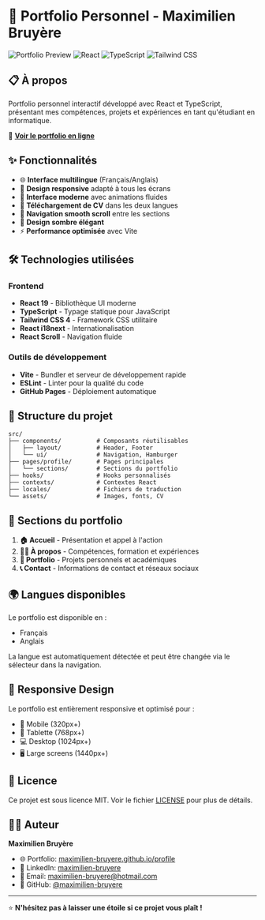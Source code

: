 # 🌟 Portfolio Personnel - Maximilien Bruyère

![Portfolio Preview](https://img.shields.io/badge/Status-Live-brightgreen)
![React](https://img.shields.io/badge/React-19.1.1-blue)
![TypeScript](https://img.shields.io/badge/TypeScript-5.8.3-blue)
![Tailwind CSS](https://img.shields.io/badge/TailwindCSS-4.1.12-blue)

## 📋 À propos

Portfolio personnel interactif développé avec React et TypeScript, présentant mes compétences, projets et expériences en tant qu'étudiant en informatique.

🔗 **[Voir le portfolio en ligne](https://maximilien-bruyere.github.io/profile/)**

## ✨ Fonctionnalités

- 🌐 **Interface multilingue** (Français/Anglais)
- 📱 **Design responsive** adapté à tous les écrans
- 🎨 **Interface moderne** avec animations fluides
- 📄 **Téléchargement de CV** dans les deux langues
- 🚀 **Navigation smooth scroll** entre les sections
- 🌙 **Design sombre élégant**
- ⚡ **Performance optimisée** avec Vite

## 🛠️ Technologies utilisées

### Frontend
- **React 19** - Bibliothèque UI moderne
- **TypeScript** - Typage statique pour JavaScript
- **Tailwind CSS 4** - Framework CSS utilitaire
- **React i18next** - Internationalisation
- **React Scroll** - Navigation fluide

### Outils de développement
- **Vite** - Bundler et serveur de développement rapide
- **ESLint** - Linter pour la qualité du code
- **GitHub Pages** - Déploiement automatique

## 📁 Structure du projet

```
src/
├── components/          # Composants réutilisables
│   ├── layout/          # Header, Footer
│   └── ui/              # Navigation, Hamburger
├── pages/profile/       # Pages principales
│   └── sections/        # Sections du portfolio
├── hooks/               # Hooks personnalisés
├── contexts/            # Contextes React
├── locales/             # Fichiers de traduction
└── assets/              # Images, fonts, CV
```

## 🎨 Sections du portfolio

1. **🏠 Accueil** - Présentation et appel à l'action
2. **👨‍💻 À propos** - Compétences, formation et expériences
3. **💼 Portfolio** - Projets personnels et académiques
4. **📞 Contact** - Informations de contact et réseaux sociaux

## 🌍 Langues disponibles

Le portfolio est disponible en :
- Français
- Anglais

La langue est automatiquement détectée et peut être changée via le sélecteur dans la navigation.

## 📱 Responsive Design

Le portfolio est entièrement responsive et optimisé pour :
- 📱 Mobile (320px+)
- 📱 Tablette (768px+)
- 💻 Desktop (1024px+)
- 🖥️ Large screens (1440px+)

## 📄 Licence

Ce projet est sous licence MIT. Voir le fichier [LICENSE](LICENSE) pour plus de détails.

## 👨‍💻 Auteur

**Maximilien Bruyère**
- 🌐 Portfolio: [maximilien-bruyere.github.io/profile](https://maximilien-bruyere.github.io/profile/)
- 💼 LinkedIn: [maximilien-bruyere](https://linkedin.com/in/maximilien-bruyere)
- 📧 Email: maximilien-bruyere@hotmail.com
- 🐙 GitHub: [@maximilien-bruyere](https://github.com/maximilien-bruyere)

---

⭐ **N'hésitez pas à laisser une étoile si ce projet vous plaît !**